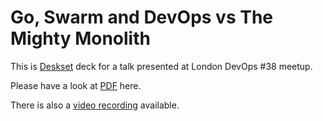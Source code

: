 # Go, Swarm and DevOps vs The Mighty Monolith

This is [Deskset](https://www.decksetapp.com) deck for a talk presented at London DevOps #38 meetup.

Please have a look at [PDF](deck.pdf) here.

There is also a [video recording](https://www.youtube.com/watch?v=IoQzscMdwzE) available.
